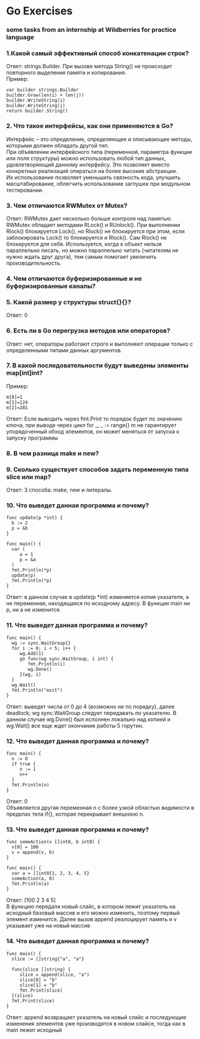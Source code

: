 # Go Exercises
### some tasks from an internship at Wildberries for practice language
### 1.Какой самый эффективный способ конкатенации строк?  
Ответ: strings.Builder. При вызове метода String() не происходит повторного выделения памяти и копирования.  
Пример:
```
var builder strings.Builder   
builder.Grow(len(i) + len(j))
builder.WriteString(i)
builder.WriteString(j)
return builder.String()
```
### 2. Что такое интерфейсы, как они применяются в Go?  
Интерфейс – это определение, определяющее и описывающее методы, которыми должен обладать другой тип.  
При объявлении интерфейсного типа (переменной, параметра функции или поля структуры) можно использовать любой тип данных, удовлетворяющий данному  интерфейсу. 
Это позволяет вместо конкретных реализаций опираться на более высокие абстракции.  
Их использование позволяет уменьшить связность кода, улучшить масштабирование, облегчить использование заглушек при модульном тестировании. 

### 3. Чем отличаются RWMutex от Mutex?
Ответ: RWMutex дает несколько больше контроля над памятью.  
RWMutex обладает методами RLock() и RUnlock(). При выполнении Rlock() блокируется Lock(), но Rlock() не блокируется при этом, если заблокировать Lock() то блокируется и Rlock(). Сам Rlock() не блокируется для себя. Используется, когда к объект нельзя параллельно писать, но можно параллельно читать (читателям не нужно ждать друг друга), тем самым помогает увеличить производительность.  

### 4. Чем отличаются буферизированные и не буферизированные каналы?



### 5. Какой размер у структуры struct{}{}?
Ответ: 0


### 6. Есть ли в Go перегрузка методов или операторов?
Ответ:  нет, операторы работают строго и выполняют операции только с определенными типами данных аргументов.  

### 7. В какой последовательности будут выведены элементы map[int]int?  

Пример:
```
m[0]=1
m[1]=124
m[2]=281
```

Ответ: Если выводить через fmt.Print то порядок будет по значению ключа, при выводе через цикл for _, _ := range{} m не гарантирует упорядоченный обход элементов, он может меняться от запуска к запуску программы

### 8. В чем разница make и new?


### 9. Сколько существует способов задать переменную типа slice или map?
Ответ: 3 способа: make, new и литералы.

### 10. Что выведет данная программа и почему?
```
func update(p *int) {
  b := 2
  p = &b
}

func main() {
  var (
     a = 1
     p = &a
  )
  fmt.Println(*p)
  update(p)
  fmt.Println(*p)
}
```
Ответ: в данном случае в  update(p *int) изменяется копия указателя, а не переменная, находящаяся по исходному адресу. В функции main ни p, ни a не изменится.

### 11. Что выведет данная программа и почему?
```
func main() {
  wg := sync.WaitGroup{}
  for i := 0; i < 5; i++ {
     wg.Add(1)
     go func(wg sync.WaitGroup, i int) {
        fmt.Println(i)
        wg.Done()
     }(wg, i)
  }
  wg.Wait()
  fmt.Println("exit")
}
```
Ответ: выведет числа от 0 до 4 (возможно не по порядку), далее deadlock; wg sync.WaitGroup следует передавать по указателю. В данном случае wg.Done() был исполнен локально над копией и wg.Wait() все еще ждет окончание работы 5 горутин.
### 12. Что выведет данная программа и почему?
```
func main() {
  n := 0
  if true {
     n := 1
     n++
  }
  fmt.Println(n)
}
```
Ответ: 0  
Объявляется другая переменная n с более узкой областью видимости в пределах тела if{}, которая перекрывает внешнюю n.
### 13. Что выведет данная программа и почему?
```
func someAction(v []int8, b int8) {
  v[0] = 100
  v = append(v, b)
}

func main() {
  var a = []int8{1, 2, 3, 4, 5}
  someAction(a, 6)
  fmt.Println(a)
}
```
Ответ: [100 2 3 4 5]  
В функцию передали новый слайс, в котором лежит указатель на исходный базовый массив и его можно изменить, поэтому первый элемент изменится. Далее вызов append реалоцирует память и v указывает уже на новый массив
### 14. Что выведет данная программа и почему?
```
func main() {
  slice := []string{"a", "a"}

  func(slice []string) {
     slice = append(slice, "a")
     slice[0] = "b"
     slice[1] = "b"
     fmt.Print(slice)
  }(slice)
  fmt.Print(slice)
}
```
Ответ: append возвращает указатель на новый слайс и последующие изменения элементов уже производятся в новом слайсе, тогда как в main лежит исходный
